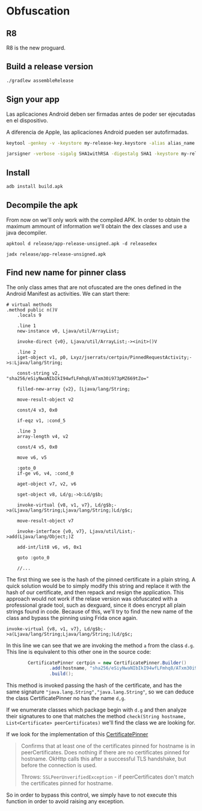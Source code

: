 # Obfuscation

## R8

R8 is the new proguard.

## Build a release version

```bash
./gradlew assembleRelease
```

## Sign your app

Las aplicaciones Android deben ser firmadas antes de poder ser ejecutadas en el dispositivo.

A diferencia de Apple, las aplicaciones Android pueden ser autofirmadas.

```bash
keytool -genkey -v -keystore my-release-key.keystore -alias alias_name -keyalg RSA -keysize 2048 -validity 10000
```

```bash
jarsigner -verbose -sigalg SHA1withRSA -digestalg SHA1 -keystore my-release-key.keystore my_application.apk alias_name
```

## Install

```bash
adb install build.apk
```

## Decompile the apk

From now on we'll only work with the compiled APK. In order to obtain the maximum ammount of information we'll obtain the dex classes and use a java decompiler.

```console
apktool d release/app-release-unsigned.apk -d releasedex
```

```console
jadx release/app-release-unsigned.apk
```

## Find new name for pinner class

The only class ames that are not ofuscated are the ones defined in the Android Manifest as activities. We can start there:

```dalvik
# virtual methods
.method public n()V
    .locals 9

    .line 1
    new-instance v0, Ljava/util/ArrayList;

    invoke-direct {v0}, Ljava/util/ArrayList;-><init>()V

    .line 2
    iget-object v1, p0, Lxyz/jserrats/certpin/PinnedRequestActivity;->s:Ljava/lang/String;

    const-string v2, "sha256/eSiyNwaNIbIkI94wfLFmhq8/ATxm30i973pMZ669tZo="

    filled-new-array {v2}, [Ljava/lang/String;

    move-result-object v2

    const/4 v3, 0x0

    if-eqz v1, :cond_5

    .line 3
    array-length v4, v2

    const/4 v5, 0x0

    move v6, v5

    :goto_0
    if-ge v6, v4, :cond_0

    aget-object v7, v2, v6

    sget-object v8, Ld/g;->b:Ld/g$b;

    invoke-virtual {v8, v1, v7}, Ld/g$b;->a(Ljava/lang/String;Ljava/lang/String;)Ld/g$c;

    move-result-object v7

    invoke-interface {v0, v7}, Ljava/util/List;->add(Ljava/lang/Object;)Z

    add-int/lit8 v6, v6, 0x1

    goto :goto_0

    //...
```

The first thing we see is the hash of the pinned certificate in a plain string. A quick solution would be to simply modify this string and replace it with the hash of our certificate, and then repack and resign the application. This approach would not work if the relase version was obfuscated with a professional grade tool, such as dexguard, since it does encrypt all plain strings found in code. Because of this, we'll try to find the new name of the class and bypass the pinning using Frida once again.

```dalvik
invoke-virtual {v8, v1, v7}, Ld/g$b;->a(Ljava/lang/String;Ljava/lang/String;)Ld/g$c;
```

In this line we can see that we are invoking the method `a` from the class `d.g`. This line is equivalent to this other one in the source code:

```java
        CertificatePinner certpin = new CertificatePinner.Builder()
                .add(hostname, "sha256/eSiyNwaNIbIkI94wfLFmhq8/ATxm30i973pMZ669tZo=")
                .build();
```

This method is invoked passing the hash of the certificate, and has the same signature `"java.lang.String","java.lang.String"`, so we can deduce the class CertificatePinner no has the name `d,g`.

If we enumerate classes which package begin with `d.g` and then analyze their signatures to one that matches the method `check(String hostname, List<Certificate> peerCertificates)` we'll find the class we are looking for.

If we look for the implementation of this [CertificatePinner](https://square.github.io/okhttp/3.x/okhttp/okhttp3/CertificatePinner.html#check-java.lang.String-java.util.List-)

>Confirms that at least one of the certificates pinned for hostname is in peerCertificates. Does nothing if there are no certificates pinned for hostname. OkHttp calls this after a successful TLS handshake, but before the connection is used.
>
>Throws:
`SSLPeerUnverifiedException` - if peerCertificates don't match the certificates pinned for hostname.

So in order to bypass this control, we simply have to not execute this function in order to avoid raising any exception.